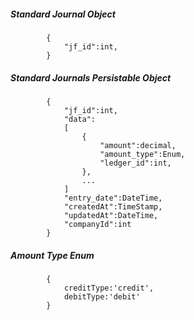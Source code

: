 ##### Standard Journal Object
			{
            	"jf_id":int,
            }
			

##### Standard Journals Persistable Object
			{
            	"jf_id":int,
				"data":
				[
					{
						"amount":decimal,
						"amount_type":Enum,
						"ledger_id":int,	
					},
					...
				]
				"entry_date":DateTime,
                "createdAt":TimeStamp,
                "updatedAt":DateTime,
                "companyId":int
			}

##### Amount Type Enum
			{
				creditType:'credit',
				debitType:'debit'
			}